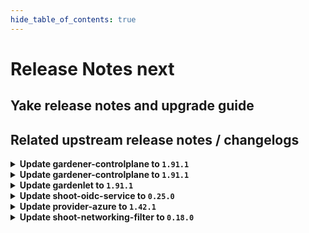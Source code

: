 ```yaml
---
hide_table_of_contents: true
---
```


# Release Notes next

## Yake release notes and upgrade guide

## Related upstream release notes / changelogs


<details>
<summary><b>Update gardener-controlplane to <code>1.91.1</code></b></summary>

# [gardener/dependency-watchdog]

## 🏃 Others

- `[OPERATOR]` `dependency-watchdog-prober` now skips `Lease`s in the `kube-node-lease` namespace in case the corresponding `Node` does not exist (anymore). by @rfranzke [gardener/dependency-watchdog#108]

## Docker Images
- admission-controller: `europe-docker.pkg.dev/gardener-project/releases/gardener/admission-controller:v1.91.1`
- apiserver: `europe-docker.pkg.dev/gardener-project/releases/gardener/apiserver:v1.91.1`
- controller-manager: `europe-docker.pkg.dev/gardener-project/releases/gardener/controller-manager:v1.91.1`
- gardenlet: `europe-docker.pkg.dev/gardener-project/releases/gardener/gardenlet:v1.91.1`
- node-agent: `europe-docker.pkg.dev/gardener-project/releases/gardener/node-agent:v1.91.1`
- operator: `europe-docker.pkg.dev/gardener-project/releases/gardener/operator:v1.91.1`
- resource-manager: `europe-docker.pkg.dev/gardener-project/releases/gardener/resource-manager:v1.91.1`
- scheduler: `europe-docker.pkg.dev/gardener-project/releases/gardener/scheduler:v1.91.1`


</details>

<details>
<summary><b>Update gardener-controlplane to <code>1.91.1</code></b></summary>

# [gardener/dependency-watchdog]

## 🏃 Others

- `[OPERATOR]` `dependency-watchdog-prober` now skips `Lease`s in the `kube-node-lease` namespace in case the corresponding `Node` does not exist (anymore). by @rfranzke [gardener/dependency-watchdog#108]

## Docker Images
- admission-controller: `europe-docker.pkg.dev/gardener-project/releases/gardener/admission-controller:v1.91.1`
- apiserver: `europe-docker.pkg.dev/gardener-project/releases/gardener/apiserver:v1.91.1`
- controller-manager: `europe-docker.pkg.dev/gardener-project/releases/gardener/controller-manager:v1.91.1`
- gardenlet: `europe-docker.pkg.dev/gardener-project/releases/gardener/gardenlet:v1.91.1`
- node-agent: `europe-docker.pkg.dev/gardener-project/releases/gardener/node-agent:v1.91.1`
- operator: `europe-docker.pkg.dev/gardener-project/releases/gardener/operator:v1.91.1`
- resource-manager: `europe-docker.pkg.dev/gardener-project/releases/gardener/resource-manager:v1.91.1`
- scheduler: `europe-docker.pkg.dev/gardener-project/releases/gardener/scheduler:v1.91.1`


</details>

<details>
<summary><b>Update gardenlet to <code>1.91.1</code></b></summary>

# [gardener/dependency-watchdog]

## 🏃 Others

- `[OPERATOR]` `dependency-watchdog-prober` now skips `Lease`s in the `kube-node-lease` namespace in case the corresponding `Node` does not exist (anymore). by @rfranzke [gardener/dependency-watchdog#108]

## Docker Images
- admission-controller: `europe-docker.pkg.dev/gardener-project/releases/gardener/admission-controller:v1.91.1`
- apiserver: `europe-docker.pkg.dev/gardener-project/releases/gardener/apiserver:v1.91.1`
- controller-manager: `europe-docker.pkg.dev/gardener-project/releases/gardener/controller-manager:v1.91.1`
- gardenlet: `europe-docker.pkg.dev/gardener-project/releases/gardener/gardenlet:v1.91.1`
- node-agent: `europe-docker.pkg.dev/gardener-project/releases/gardener/node-agent:v1.91.1`
- operator: `europe-docker.pkg.dev/gardener-project/releases/gardener/operator:v1.91.1`
- resource-manager: `europe-docker.pkg.dev/gardener-project/releases/gardener/resource-manager:v1.91.1`
- scheduler: `europe-docker.pkg.dev/gardener-project/releases/gardener/scheduler:v1.91.1`


</details>

<details>
<summary><b>Update shoot-oidc-service to <code>0.25.0</code></b></summary>

# [gardener/gardener-extension-shoot-oidc-service]

## ⚠️ Breaking Changes

- `[OPERATOR]` `extension-shoot-oidc-service` no longer supports Shoots with Кubernetes version == 1.24. by @shafeeqes [#142]
# [gardener/oidc-webhook-authenticator]

## ⚠️ Breaking Changes

- `[OPERATOR]` :warning: OWA no longer delegates authentication and authorization to a `kube-apiserver`. It now only supports optional client certificate authentication which can be configured via the "--client-ca-file" flag. Paths that do require authentication can be skipped by setting the flag "--authentication-always-allow-paths". The same flags can be configured with the helm chart via `.Values.runtime.auth.clientCABundle` and `.Values.runtime.auth.authenticationAlwaysAllowPaths`. Operators should remove residuals of roles and rolebindings that were used to authorize OWA callers. by @dimityrmirchev [gardener/oidc-webhook-authenticator#148]
- `[OPERATOR]` Flags related to `kube-apiserver` authn/z delegation and `kube-apiserver` serving were removed.  by @dimityrmirchev [gardener/oidc-webhook-authenticator#148]
## 🏃 Others

- `[DEPENDENCY]` OWA is now built using go version 1.22.1. by @dimityrmirchev [gardener/oidc-webhook-authenticator#151]

## Docker Images
- gardener-extension-shoot-oidc-service: `europe-docker.pkg.dev/gardener-project/releases/gardener/extensions/shoot-oidc-service:v0.25.0`


</details>

<details>
<summary><b>Update provider-azure to <code>1.42.1</code></b></summary>

# [gardener/gardener-extension-provider-azure]

## ⚠️ Breaking Changes

- `[USER]` Extend the user of deprecated topology labels until `<=v1.29`. Azure clusters upgrading to v1.30 should make sure to have migrated away from the deprecated [topology labels](failure-domain.beta.kubernetes.io/zone). See https://github.com/kubernetes-sigs/cloud-provider-azure/issues/2453 for more details. by @kon-angelo [#813]
## 🏃 Others

- `[OPERATOR]` Fix an issue where the vnet name was not correctly calculated in status by @kon-angelo [#812]

## Docker Images
- gardener-extension-admission-azure: `europe-docker.pkg.dev/gardener-project/releases/gardener/extensions/admission-azure:v1.42.1`
- gardener-extension-provider-azure: `europe-docker.pkg.dev/gardener-project/releases/gardener/extensions/provider-azure:v1.42.1`


</details>

<details>
<summary><b>Update shoot-networking-filter to <code>0.18.0</code></b></summary>

# [gardener/gardener-extension-shoot-networking-filter]

## ⚠️ Breaking Changes

- `[OPERATOR]` `extension-shoot-networking-filter` no longer supports Shoots with Кubernetes version == 1.24. by @shafeeqes [#112]
## 🏃 Others

- `[OPERATOR]` Bumps golang from 1.22.0 to 1.22.1. by @dependabot[bot] [#124]
- `[OPERATOR]` Bumps github.com/gardener/gardener from 1.89.0 to 1.90.0. by @dependabot[bot] [#125]
- `[OPERATOR]` Bumps github.com/gardener/gardener from 1.88.0 to 1.89.0. by @dependabot[bot] [#122]
- `[OPERATOR]` Bumps github.com/gardener/gardener from 1.90.0 to 1.91.0. by @dependabot[bot] [#129]

## Docker Images
- gardener-extension-shoot-networking-filter: `europe-docker.pkg.dev/gardener-project/releases/gardener/extensions/shoot-networking-filter:v0.18.0`
- gardener-runtime-networking-filter: `europe-docker.pkg.dev/gardener-project/releases/gardener/extensions/runtime-networking-filter:v0.18.0`


</details>
